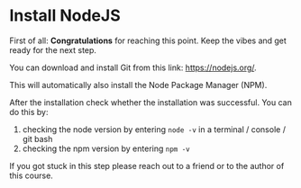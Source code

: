 # Install NodeJS

First of all: **Congratulations** for reaching this point. Keep the vibes and get ready for the next step.  

You can download and install Git from this link: https://nodejs.org/. 

This will automatically also install the Node Package Manager (NPM). 

After the installation check whether the installation was successful. You can do this by:

1. checking the node version by entering ```node -v``` in a terminal / console / git bash
2. checking the npm version by entering ```npm -v```

If you got stuck in this step please reach out to a friend or to the author of this course.